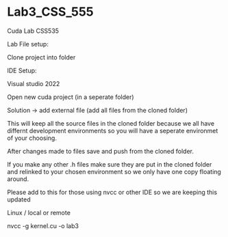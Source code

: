 # Lab3_CSS_555
Cuda Lab CSS535

Lab File setup:

Clone project into folder

IDE Setup:

Visual studio 2022 

Open new cuda project (in a seperate folder)

Solution -> add external file (add all files from the cloned folder)

This will keep all the source files in the cloned folder because we all have differnt development environments so you will have a seperate environmet of your choosing.

After changes made to files save and push from the cloned folder.

If you make any other .h files make sure they are put in the cloned folder and relinked to your chosen environment so we only have one copy floating around.


Please add to this for those using nvcc or other IDE so we are keeping this updated

Linux / local or remote

nvcc -g kernel.cu -o lab3
